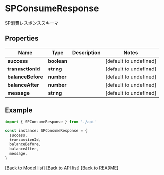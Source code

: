 # SPConsumeResponse

SP消費レスポンススキーマ

## Properties

| Name              | Type        | Description | Notes                  |
| ----------------- | ----------- | ----------- | ---------------------- |
| **success**       | **boolean** |             | [default to undefined] |
| **transactionId** | **string**  |             | [default to undefined] |
| **balanceBefore** | **number**  |             | [default to undefined] |
| **balanceAfter**  | **number**  |             | [default to undefined] |
| **message**       | **string**  |             | [default to undefined] |

## Example

```typescript
import { SPConsumeResponse } from './api'

const instance: SPConsumeResponse = {
  success,
  transactionId,
  balanceBefore,
  balanceAfter,
  message,
}
```

[[Back to Model list]](../README.md#documentation-for-models) [[Back to API list]](../README.md#documentation-for-api-endpoints) [[Back to README]](../README.md)
